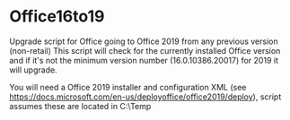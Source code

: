 # Office16to19
Upgrade script for Office going to Office 2019 from any previous version (non-retail)
This script will check for the currently installed Office version and if it's not the minimum version number (16.0.10386.20017) for 2019 it will upgrade.

You will need a Office 2019 installer and configuration XML (see https://docs.microsoft.com/en-us/deployoffice/office2019/deploy), script assumes these are located in C:\Temp
